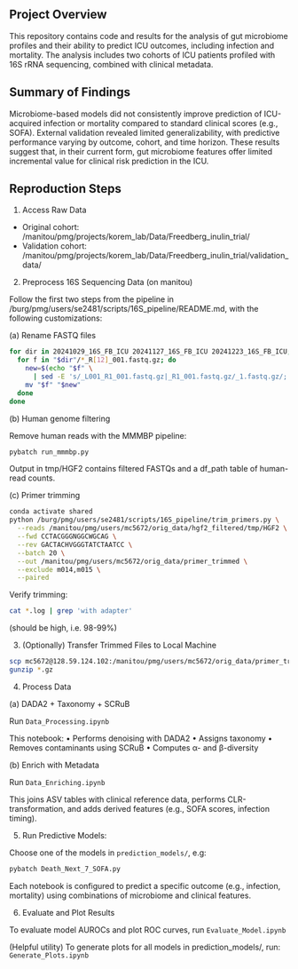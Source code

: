 ## Project Overview ##

This repository contains code and results for the analysis of gut microbiome profiles and their ability to predict ICU outcomes, including infection and mortality. The analysis includes two cohorts of ICU patients profiled with 16S rRNA sequencing, combined with clinical metadata.

## Summary of Findings ##

Microbiome-based models did not consistently improve prediction of ICU-acquired infection or mortality compared to standard clinical scores (e.g., SOFA). External validation revealed limited generalizability, with predictive performance varying by outcome, cohort, and time horizon. These results suggest that, in their current form, gut microbiome features offer limited incremental value for clinical risk prediction in the ICU.

## Reproduction Steps ##

1. Access Raw Data
* Original cohort: /manitou/pmg/projects/korem_lab/Data/Freedberg_inulin_trial/
* Validation cohort: /manitou/pmg/projects/korem_lab/Data/Freedberg_inulin_trial/validation_data/

2. Preprocess 16S Sequencing Data (on manitou)

Follow the first two steps from the pipeline in /burg/pmg/users/se2481/scripts/16S_pipeline/README.md, with the following customizations:

(a) Rename FASTQ files
```bash
for dir in 20241029_16S_FB_ICU 20241127_16S_FB_ICU 20241223_16S_FB_ICU; do
  for f in "$dir"/*_R[12]_001.fastq.gz; do
    new=$(echo "$f" \
      | sed -E 's/_L001_R1_001.fastq.gz|_R1_001.fastq.gz/_1.fastq.gz/; s/_L001_R2_001.fastq.gz|_R2_001.fastq.gz/_2.fastq.gz/')
    mv "$f" "$new"
  done
done
```
(b) Human genome filtering

Remove human reads with the MMMBP pipeline:

```bash
pybatch run_mmmbp.py
```

Output in tmp/HGF2 contains filtered FASTQs and a df_path table of human-read counts.

(c) Primer trimming
```bash
conda activate shared
python /burg/pmg/users/se2481/scripts/16S_pipeline/trim_primers.py \
  --reads /manitou/pmg/users/mc5672/orig_data/hgf2_filtered/tmp/HGF2 \
  --fwd CCTACGGGNGGCWGCAG \
  --rev GACTACHVGGGTATCTAATCC \
  --batch 20 \
  --out /manitou/pmg/users/mc5672/orig_data/primer_trimmed \
  --exclude m014,m015 \
  --paired
```

Verify trimming:

```bash
cat *.log | grep 'with adapter'
```
(should be high, i.e. 98-99%)

3. (Optionally) Transfer Trimmed Files to Local Machine

```bash
scp mc5672@128.59.124.102:/manitou/pmg/users/mc5672/orig_data/primer_trimmed/*.gz .
gunzip *.gz
```

4. Process Data

(a) DADA2 + Taxonomy + SCRuB

Run `Data_Processing.ipynb`

This notebook:
	•	Performs denoising with DADA2
	•	Assigns taxonomy
	•	Removes contaminants using SCRuB
	•	Computes α- and β-diversity

(b) Enrich with Metadata

Run `Data_Enriching.ipynb`

This joins ASV tables with clinical reference data, performs CLR-transformation, and adds derived features (e.g., SOFA scores, infection timing).


5. Run Predictive Models:

Choose one of the models in `prediction_models/`, e.g:
```bash
pybatch Death_Next_7_SOFA.py
```
Each notebook is configured to predict a specific outcome (e.g., infection, mortality) using combinations of microbiome and clinical features.

6. Evaluate and Plot Results

To evaluate model AUROCs and plot ROC curves, run `Evaluate_Model.ipynb`

(Helpful utility) To generate plots for all models in prediction_models/, run: `Generate_Plots.ipynb`


